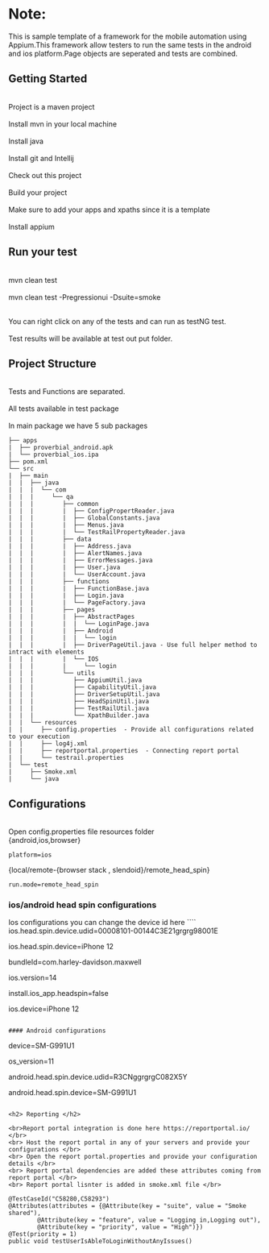  
Note:
=====
This is sample template of a framework for the mobile automation using Appium.This framework allow testers to run the same tests
in the android and ios platform.Page objects are seperated and tests are combined.


<h2>Getting Started</h2>

<br>Project is a maven project </br>
<br>Install mvn in your local machine </br>
<br>Install java </br>
<br>Install git and Intellij</br> 
<br>Check out this project </br>
<br>Build your project </br>
<br>Make sure to add your apps and xpaths since it is a template<br>
<br>Install appium <br>



<h2>Run your test</h2>
<br>mvn clean test</br>
<br>mvn clean test -Pregressionui -Dsuite=smoke</br>

<br>You can right click on any of the tests and can run as testNG test.</br>
<br>Test results will be available at test out put folder.</br>


<h2>Project Structure</h2>

<br>Tests and Functions are separated.</br>
<br>All tests available in test package</br>
<br>In main package we have 5 sub packages</br>
````
├── apps
|  ├── proverbial_android.apk
|  └── proverbial_ios.ipa
├── pom.xml
└── src
|  ├── main
|  |  ├── java
|  |  |  └── com
|  |  |     └── qa
|  |  |        ├── common
|  |  |        |  ├── ConfigPropertReader.java
|  |  |        |  ├── GlobalConstants.java
|  |  |        |  ├── Menus.java
|  |  |        |  └── TestRailPropertyReader.java
|  |  |        ├── data
|  |  |        |  ├── Address.java
|  |  |        |  ├── AlertNames.java
|  |  |        |  ├── ErrorMessages.java
|  |  |        |  ├── User.java
|  |  |        |  └── UserAccount.java
|  |  |        ├── functions
|  |  |        |  ├── FunctionBase.java
|  |  |        |  ├── Login.java
|  |  |        |  └── PageFactory.java
|  |  |        ├── pages
|  |  |        |  ├── AbstractPages
|  |  |        |  |  └── LoginPage.java
|  |  |        |  ├── Android
|  |  |        |  |  └── login
|  |  |        |  ├── DriverPageUtil.java - Use full helper method to intract with elements
|  |  |        |  └── IOS
|  |  |        |     └── login
|  |  |        └── utils
|  |  |           ├── AppiumUtil.java
|  |  |           ├── CapabilityUtil.java
|  |  |           ├── DriverSetupUtil.java
|  |  |           ├── HeadSpinUtil.java
|  |  |           ├── TestRailUtil.java
|  |  |           └── XpathBuilder.java
|  |  └── resources
|  |     ├── config.properties  - Provide all configurations related to your execution
|  |     ├── log4j.xml
|  |     ├── reportportal.properties  - Connecting report portal
|  |     └── testrail.properties
|  └── test
|     ├── Smoke.xml
|     └── java
````

<h2>Configurations</h2>
<br>Open config.properties file resources folder</br>
{android,ios,browser}

```
platform=ios
```

{local/remote-{browser stack , slendoid}/remote_head_spin}

```
run.mode=remote_head_spin
```

<h3>ios/android head spin configurations</h3>
Ios configurations you can change the  device id  here
````
ios.head.spin.device.udid=00008101-00144C3E21grgrg98001E


ios.head.spin.device=iPhone 12

bundleId=com.harley-davidson.maxwell

ios.version=14

install.ios_app.headspin=false

ios.device=iPhone 12
````

#### Android configurations
````
device=SM-G991U1

os_version=11

android.head.spin.device.udid=R3CNggrgrgC082X5Y

android.head.spin.device=SM-G991U1
````

<h2> Reporting </h2>

<br>Report portal integration is done here https://reportportal.io/ </br>
<br> Host the report portal in any of your servers and provide your configurations </br>
<br> Open the report portal.properties and provide your configuration details </br>
<br> Report portal dependencies are added these attributes coming from report portal </br>
<br> Report portal lisnter is added in smoke.xml file </br>
````

    @TestCaseId("C58280,C58293")
    @Attributes(attributes = {@Attribute(key = "suite", value = "Smoke shared"),
            @Attribute(key = "feature", value = "Logging in,Logging out"),
            @Attribute(key = "priority", value = "High")})
    @Test(priority = 1)
    public void testUserIsAbleToLoginWithoutAnyIssues()
````


